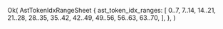 Ok(
    AstTokenIdxRangeSheet {
        ast_token_idx_ranges: [
            0..7,
            7..14,
            14..21,
            21..28,
            28..35,
            35..42,
            42..49,
            49..56,
            56..63,
            63..70,
        ],
    },
)